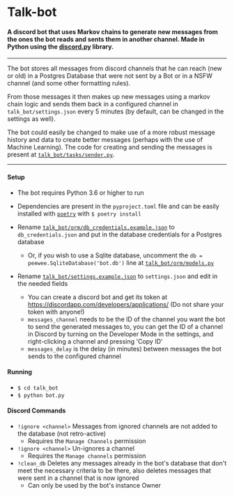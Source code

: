 # Talk-bot

#### A discord bot that uses Markov chains to generate new messages from the ones the bot reads and sents them in another channel. Made in Python using the [discord.py](https://github.com/Rapptz/discord.py/tree/rewrite) library.

***

The bot stores all messages from discord channels that he can reach (new or old) in a Postgres Database that were not sent by a Bot or in a NSFW channel (and some other formatting rules). 

From those messages it then makes up new messages using a markov chain logic and sends them back in a configured channel in `talk_bot/settings.json` every 5 minutes (by default, can be changed in the settings as well). 

The bot could easily be changed to make use of a more robust message history and data to create better messages (perhaps with the use of Machine Learning). The code for creating and sending the messages is present at [`talk_bot/tasks/sender.py`](talk_bot/tasks/sender.py).

***

#### Setup

- The bot requires Python 3.6 or higher to run

- Dependencies are present in the `pyproject.toml` file and can be easily installed with [`poetry`](https://github.com/sdispater/poetry) with `$ poetry install`

- Rename [`talk_bot/orm/db_credentials.example.json`](talk_bot/orm/db_credentials.example.json) to `db_credentials.json` and put in the database credentials for a Postgres database
    - Or, if you wish to use a Sqlite database, uncomment the `db = peewee.SqliteDatabase('bot.db')` line at [`talk_bot/orm/models.py`](talk_bot/orm/models.py)

- Rename [`talk_bot/settings.example.json`](talk_bot/settings.example.json) to `settings.json` and edit in the needed fields

    - You can create a discord bot and get its token at https://discordapp.com/developers/applications/  (Do not share your token with anyone!)
    - `messages_channel` needs to be the ID of the channel you want the bot to send the generated messages to, you can get the ID of a channel in Discord by turning on the Developer Mode in the settings, and right-clicking a channel and pressing 'Copy ID'
    - `messages_delay` is the delay (in minutes) between messages the bot sends to the configured channel

#### Running

- `$ cd talk_bot`
- `$ python bot.py`

#### Discord Commands

- `!ignore <channel>` Messages from ignored channels are not added to the database (not retro-active)
    - Requires the `Manage Channels` permission
- `!ignore <channel>` Un-ignores a channel
    - Requires the `Manage channels` permission
- `!clean_db` Deletes any messages already in the bot's database that don't meet the necessary criteria to be there, also deletes messages that were sent in a channel that is now ignored
    - Can only be used by the bot's instance Owner